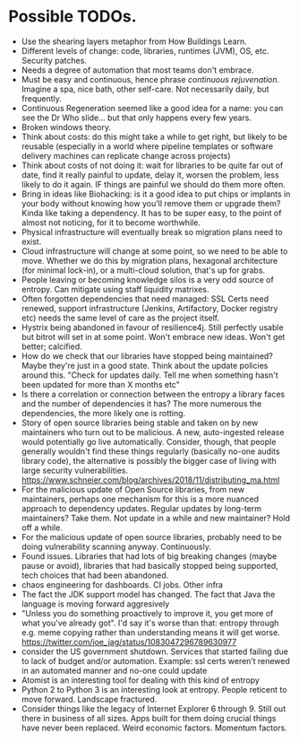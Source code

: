 # Possible TODOs.

* Use the shearing layers metaphor from How Buildings Learn.
* Different levels of change: code, libraries, runtimes (JVM), OS, etc. Security patches.
* Needs a degree of automation that most teams don't embrace.
* Must be easy and continuous, hence phrase _continuous rejuvenation_. Imagine a spa, nice bath, other self-care. Not necessarily daily, but frequently.
* Continuous Regeneration seemed like a good idea for a name: you can see the Dr Who slide... but that only happens every few years.
* Broken windows theory.
* Think about costs: do this might take a while to get right, but likely to be reusable (especially in a world where pipeline templates or software delivery machines can replicate change across projects)
* Think about costs of not doing it: wait for libraries to be quite far out of date, find it really painful to update, delay it, worsen the problem, less likely to do it again. IF things are painful we should do them more often.
* Bring in ideas like Biohacking: is it a good idea to put chips or implants in your body without knowing how you'll remove them or upgrade them? Kinda like taking a dependency. It has to be super easy, to the point of almost not noticing, for it to become worthwhile.
* Physical infrastructure will eventually break so migration plans need to exist.
* Cloud infrastructure will change at some point, so we need to be able to move. Whether we do this by migration plans, hexagonal architecture (for minimal lock-in), or a multi-cloud solution, that's up for grabs.
* People leaving or becoming knowledge silos is a very odd source of entropy. Can mitigate using staff liquidity matrixes.
* Often forgotten dependencies that need managed: SSL Certs need renewed, support infrastructure (Jenkins, Artifactory, Docker registry etc) needs the same level of care as the project itself.
* Hystrix being abandoned in favour of resilience4j. Still perfectly usable but bitrot will set in at some point. Won't embrace new ideas. Won't get better; calcified.
* How do we check that our libraries have stopped being maintained? Maybe they're just in a good state. Think about the update policies around this. "Check for updates daily. Tell me when something hasn't been updated for more than X months etc"
* Is there a correlation or connection between the entropy a library faces and the number of dependencies it has? The more numerous the dependencies, the more likely one is rotting.
* Story of open source libraries being stable and taken on by new maintainers who turn out to be malicious. A new, auto-ingested release would potentially go live automatically. Consider, though, that people generally wouldn't find these things regularly (basically no-one audits library code), the alternative is possibly the bigger case of living with large security vulnerabilities. https://www.schneier.com/blog/archives/2018/11/distributing_ma.html
* For the malicious update of Open Source libraries, from new maintainers, perhaps one mechanism for this is a more nuanced approach to dependency updates. Regular updates by long-term maintainers? Take them. Not update in a while and new maintainer? Hold off a while.
* For the malicious update of open source libraries, probably need to be doing vulnerability scanning anyway. Continuously.
* Found issues. Libraries that had lots of big breaking changes (maybe pause or avoid), libraries that had basically stopped being supported, tech choices that had been abandoned.
* chaos engineering for dashboards. CI jobs. Other infra
* The fact the JDK support model has changed. The fact that Java the language is moving forward aggresively
* "Unless you do something proactively to improve it, you get more of what you've already got". I'd say it's worse than that: entropy through e.g. meme copying rather than understanding means it will get worse. https://twitter.com/joe_jag/status/1083047296789630977
* consider the US government shutdown. Services that started failing due to lack of budget and/or automation. Example: ssl certs weren’t renewed in an automated manner and no-one could update
* Atomist is an interesting tool for dealing with this kind of entropy
* Python 2 to Python 3 is an interesting look at entropy. People reticent to move forward. Landscape fractured.
* Consider things like the legacy of Internet Explorer 6 through 9. Still out there in business of all sizes. Apps built for them doing crucial things have never been replaced. Weird economic factors. Momentum factors.
